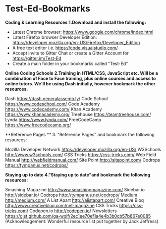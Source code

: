 # Test-Ed-Bookmarks

**Coding & Learning Resources**
**1.Download and install the following:**


* Latest Chrome browser: https://www.google.com/chrome/index.html
* Latest Firefox browser Developer Edition: https://developer.mozilla.org/en-US/Firefox/Developer_Edition
* A free text editor i.e. https://code.visualstudio.com/ 
* Accept invite to Gitter Chat or create a Gitter Account for https://gitter.im/Test-Ed 
* Create a main folder in your bookmarks called "Test-Ed" 


**Online Coding Schools**
**2.Training in HTML/CSS, JavaScript etc. Will be a combination of Face to Face training, plus online courses and access to online tutors. We'll be using Dash initially, 
 however bookmark the other resources.**


Dash                                           https://dash.generalassemb.ly/
Code School                                    https://www.codeschool.com/
Code Academy                                   https://www.codecademy.com/
Khan Academy                                   https://www.khanacademy.org/
Treehouse                                      https://teamtreehouse.com/
Lynda                                          https://www.lynda.com/
FreeCodeCamp                                  https://www.freecodecamp.org/

**Reference Pages **
3. "Reference Pages" and bookmark the following resources:


Mozilla Developer Network                       https://developer.mozilla.org/en-US/
W3Schools                                       http://www.w3schools.com/
CSS Tricks                                      https://css-tricks.com/
Web Field Manual                                http://webfieldmanual.com/
Site Point                                      http://sitepoint.com/
Codrops                                         https://tympanus.net/codrops/


**Staying up to date** 
**4."Staying up to date"and bookmark the following resources:**


Smashing Magazine                              http://www.smashingmagazine.com/
Sidebar.io                                     http://sidebar.io/
Codrops                                        http://tympanus.net/codrops/
Medium                                         http://medium.com/
A List Apart                                   http://alistapart.com/
Creative Bloq                                  http://www.creativebloq.com/net-magazine
CSS Tricks                                     https://css-tricks.com/
Codepen.io                                     http://codepen.io/
Newsletters                                    https://gist.github.com/ga-wolf/2ec1ee70ef1a4e4b3b0cb57b867e0085
                                               (Acknowledgement: Wonderful resource list put together by Jack Jeffress) 
